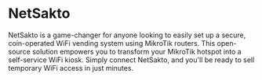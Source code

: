 # NetSakto
NetSakto is a game-changer for anyone looking to easily set up a secure, coin-operated WiFi vending system using MikroTik routers. This open-source solution empowers you to transform your MikroTik hotspot into a self-service WiFi kiosk. Simply connect NetSakto, and you'll be ready to sell temporary WiFi access in just minutes.
